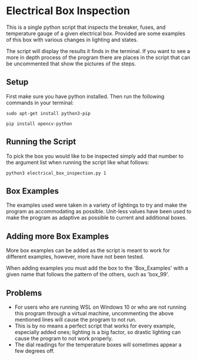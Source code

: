 # Electrical Box Inspection
This is a single python script that inspects the breaker, fuses, and temperature gauge of a given electrical box. Provided are some examples of this box with various changes in lighting and states. 

The script will display the results it finds in the terminal. If you want to see a more in depth process of the program there are places in the script that can be uncommented that show the pictures of the steps.

## Setup
First make sure you have python installed.
Then run the following commands in your terminal:
```
sudo apt-get install python3-pip
```
```
pip install opencv-python
```

## Running the Script
To pick the box you would like to be inspected simply add that number to the argument list when running the script like what follows: 
```
python3 electrical_box_inspection.py 1
```

## Box Examples

The examples used were taken in a variety of lightings to try and make the program as accommodating as possible. Unit-less values have been used to make the program as adaptive as possible to current and additional boxes.

## Adding more Box Examples
More box examples can be added as the script is meant to work for different examples, however, more have not been tested. 

When adding examples you must add the box to the 'Box_Examples' with a given name that follows the pattern of the others, such as 'box_99'.

## Problems

- For users who are running WSL on Windows 10 or who are not running this program through a virtual machine, uncommenting the above mentioned lines will cause the program to not run.
- This is by no means a perfect script that works for every example, especially added ones; lighting is a big factor, so drastic lighting can cause the program to not work properly.
- The dial readings for the temperature boxes will sometimes appear a few degrees off.